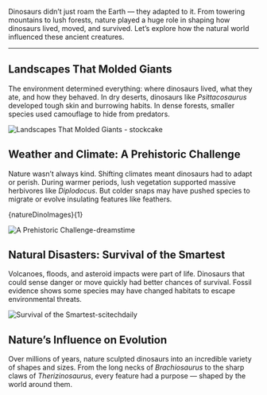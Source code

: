 Dinosaurs didn’t just roam the Earth — they adapted to it. From towering mountains to lush forests, nature played a huge role in shaping how dinosaurs lived, moved, and survived. Let’s explore how the natural world influenced these ancient creatures.

---

## Landscapes That Molded Giants

The environment determined everything: where dinosaurs lived, what they ate, and how they behaved. In dry deserts, dinosaurs like _Psittacosaurus_ developed tough skin and burrowing habits. In dense forests, smaller species used camouflage to hide from predators.

![Landscapes That Molded Giants - stockcake](https://images.stockcake.com/public/9/d/2/9d226902-5998-49a2-91e9-b6dbc4068c46_large/dinosaurs-in-nature-stockcake.jpg)

## Weather and Climate: A Prehistoric Challenge

Nature wasn’t always kind. Shifting climates meant dinosaurs had to adapt or perish. During warmer periods, lush vegetation supported massive herbivores like _Diplodocus_. But colder snaps may have pushed species to migrate or evolve insulating features like feathers.

{natureDinoImages}{1}

![ A Prehistoric Challenge-dreamstime](https://encrypted-tbn2.gstatic.com/images?q=tbn:ANd9GcTtU-gI5m8yhChQYSXWaDHU4oDdGhsahXY8b9tN4oNzoQ-zBJzN6FYI7urBv15G)

## Natural Disasters: Survival of the Smartest

Volcanoes, floods, and asteroid impacts were part of life. Dinosaurs that could sense danger or move quickly had better chances of survival. Fossil evidence shows some species may have changed habitats to escape environmental threats.

![ Survival of the Smartest-scitechdaily](https://encrypted-tbn0.gstatic.com/images?q=tbn:ANd9GcTnl76X1LHoEeJBwMZbfXSNVi0XyEriE3G8z87PSiSWdeNNuG5zfJI8wnhK4Zbh)

## Nature’s Influence on Evolution

Over millions of years, nature sculpted dinosaurs into an incredible variety of shapes and sizes. From the long necks of _Brachiosaurus_ to the sharp claws of _Therizinosaurus_, every feature had a purpose — shaped by the world around them.
